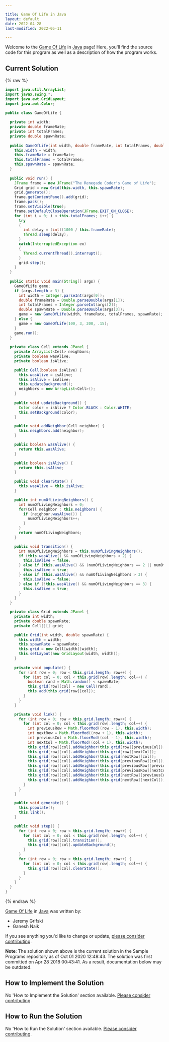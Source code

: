 ```yaml
---

title: Game Of Life in Java
layout: default
date: 2022-04-28
last-modified: 2022-05-11

---
```


Welcome to the [Game Of Life](https://sampleprograms.io/projects/game-of-life) in [Java](https://sampleprograms.io/languages/java) page! Here, you'll find the source code for this program as well as a description of how the program works.

## Current Solution

{% raw %}

```java
import java.util.ArrayList;
import javax.swing.*;
import java.awt.GridLayout;
import java.awt.Color;

public class GameOfLife {
  
  private int width;
  private double frameRate;
  private int totalFrames;
  private double spawnRate;
  
  public GameOfLife(int width, double frameRate, int totalFrames, double spawnRate) {
    this.width = width;
    this.frameRate = frameRate;
    this.totalFrames = totalFrames;
    this.spawnRate = spawnRate;
  }
  
  public void run() {
    JFrame frame = new JFrame("The Renegade Coder's Game of Life");
    Grid grid = new Grid(this.width, this.spawnRate);
    grid.generate();
    frame.getContentPane().add(grid);
    frame.pack();
    frame.setVisible(true);
    frame.setDefaultCloseOperation(JFrame.EXIT_ON_CLOSE); 
    for (int i = 0; i < this.totalFrames; i++) {
      try        
      {
        int delay = (int)(1000 / this.frameRate);
        Thread.sleep(delay);
      } 
      catch(InterruptedException ex) 
      {
        Thread.currentThread().interrupt();
      }
      grid.step();
    }
  } 
  
  public static void main(String[] args) {
    GameOfLife game;
    if (args.length > 3) {
      int width = Integer.parseInt(args[0]);
      double frameRate = Double.parseDouble(args[1]);
      int totalFrames = Integer.parseInt(args[2]);
      double spawnRate = Double.parseDouble(args[3]);
      game = new GameOfLife(width, frameRate, totalFrames, spawnRate);
    } else {
      game = new GameOfLife(100, 3, 200, .15);
    }
    game.run();
  }
    
  private class Cell extends JPanel {
    private ArrayList<Cell> neighbors;
    private boolean wasAlive;
    private boolean isAlive;

    public Cell(boolean isAlive) {
      this.wasAlive = isAlive;
      this.isAlive = isAlive;
      this.updateBackground();
      neighbors = new ArrayList<Cell>();
    }
    
    public void updateBackground() {
      Color color = isAlive ? Color.BLACK : Color.WHITE;
      this.setBackground(color);
    }

    public void addNeighbor(Cell neighbor) {
      this.neighbors.add(neighbor);
    }

    public boolean wasAlive() {
      return this.wasAlive;
    }

    public boolean isAlive() {
      return this.isAlive;
    }

    public void clearState() {
      this.wasAlive = this.isAlive;
    }

    public int numOfLivingNeighbors() {
      int numOfLivingNeighbors = 0;
      for(Cell neighbor : this.neighbors) {
        if (neighbor.wasAlive()) {
          numOfLivingNeighbors++;
        }
      }
      return numOfLivingNeighbors;
    }

    public void transition() {
      int numOfLivingNeighbors = this.numOfLivingNeighbors();
      if (this.wasAlive() && numOfLivingNeighbors < 2) {
        this.isAlive = false;
      } else if (this.wasAlive() && (numOfLivingNeighbors == 2 || numOfLivingNeighbors == 3)) {
        this.isAlive = true;
      } else if (this.wasAlive() && numOfLivingNeighbors > 3) {
        this.isAlive = false;
      } else if (!this.wasAlive() && numOfLivingNeighbors == 3) {
        this.isAlive = true;
      }
    }
  }

  private class Grid extends JPanel {
    private int width;
    private double spawnRate;
    private Cell[][] grid;

    public Grid(int width, double spawnRate) {
      this.width = width;
      this.spawnRate = spawnRate;
      this.grid = new Cell[width][width];
      this.setLayout(new GridLayout(width, width));
    }
    
    private void populate() {
      for (int row = 0; row < this.grid.length; row++) {
        for (int col = 0; col < this.grid[row].length; col++) {
          boolean rand = Math.random() < spawnRate;
          this.grid[row][col] = new Cell(rand);
          this.add(this.grid[row][col]);
        }
      }
    }

    private void link() {
      for (int row = 0; row < this.grid.length; row++) {
        for (int col = 0; col < this.grid[row].length; col++) {
          int previousRow = Math.floorMod((row - 1), this.width);
          int nextRow = Math.floorMod((row + 1), this.width);
          int previousCol = Math.floorMod((col - 1), this.width);
          int nextCol = Math.floorMod((col + 1), this.width);
          this.grid[row][col].addNeighbor(this.grid[row][previousCol]);
          this.grid[row][col].addNeighbor(this.grid[row][nextCol]);
          this.grid[row][col].addNeighbor(this.grid[nextRow][col]);
          this.grid[row][col].addNeighbor(this.grid[previousRow][col]);
          this.grid[row][col].addNeighbor(this.grid[previousRow][previousCol]); 
          this.grid[row][col].addNeighbor(this.grid[previousRow][nextCol]); 
          this.grid[row][col].addNeighbor(this.grid[nextRow][previousCol]);
          this.grid[row][col].addNeighbor(this.grid[nextRow][nextCol]);
        }
      }
    }

    public void generate() {
      this.populate();
      this.link();
    }

    public void step() {
      for (int row = 0; row < this.grid.length; row++) {
        for (int col = 0; col < this.grid[row].length; col++) {
          this.grid[row][col].transition();
          this.grid[row][col].updateBackground();
        }
      }
      for (int row = 0; row < this.grid.length; row++) {
        for (int col = 0; col < this.grid[row].length; col++) {
          this.grid[row][col].clearState();
        }
      }
    }
  }
}
```

{% endraw %}

[Game Of Life](https://sampleprograms.io/projects/game-of-life) in [Java](https://sampleprograms.io/languages/java) was written by:

- Jeremy Grifski
- Ganesh Naik

If you see anything you'd like to change or update, [please consider contributing](https://github.com/TheRenegadeCoder/sample-programs).

**Note**: The solution shown above is the current solution in the Sample Programs repository as of Oct 01 2020 12:48:43. The solution was first committed on Apr 28 2018 00:43:41. As a result, documentation below may be outdated.

## How to Implement the Solution

No 'How to Implement the Solution' section available. [Please consider contributing](https://github.com/TheRenegadeCoder/sample-programs-website).

## How to Run the Solution

No 'How to Run the Solution' section available. [Please consider contributing](https://github.com/TheRenegadeCoder/sample-programs-website).